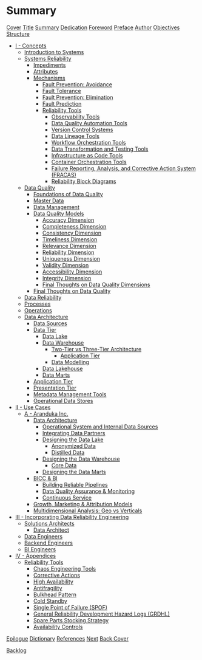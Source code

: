 # Summary
<!-- markdownlint-disable no-empty-links -->
[Cover](./COVER.md)
[Title](./TITLE.md)
[Summary](./SUMMARY.md)
[Dedication](./DEDICATION.md)
[Foreword](./FOREWORD.md)
[Preface](./PREFACE.md)
[Author](./AUTHOR.md)
[Objectives](./OBJECTIVES.md)
[Structure](./STRUCTURE.md)

- [I - Concepts](./CONCEPTS.md)
  - [Introduction to Systems](./concepts/systems_intro.md)
  - [Systems Reliability](./concepts/systems_reliability.md)
    - [Impediments](./concepts/systems-reliability/impediments.md)
    - [Attributes](./concepts/systems-reliability/attributes.md)
    - [Mechanisms](./concepts/systems-reliability/mechanisms.md)
      - [Fault Prevention: Avoidance](./concepts/systems-reliability/fault_prevention_avoidance.md)
      - [Fault Tolerance](./concepts/systems-reliability/fault_tolerance.md)
      - [Fault Prevention: Elimination](./concepts/systems-reliability/fault_prevention_elimination.md)
      - [Fault Prediction](./concepts/systems-reliability/fault_prediction.md)
      - [Reliability Tools](./concepts/systems-reliability/reliability_tools.md)
        - [Observability Tools](./concepts/systems-reliability/observability_tools.md)
        - [Data Quality Automation Tools](./concepts/systems-reliability/data_quality_automation_tools.md)
        - [Version Control Systems](./concepts/systems-reliability/version_control_systems.md)
        - [Data Lineage Tools](./concepts/systems-reliability/data_lineage_tools.md)
        - [Workflow Orchestration Tools](./concepts/systems-reliability/workflow_orchestration_tools.md)
        - [Data Transformation and Testing Tools](./concepts/systems-reliability/data_transformation_tools.md)
        - [Infrastructure as Code Tools](./concepts/systems-reliability/infrastructure_as_code_tools.md)
        - [Container Orchestration Tools](./concepts/systems-reliability/container_orchestration_tools.md)
        - [Failure Reporting, Analysis, and Corrective Action System (FRACAS)](./concepts/systems-reliability/fracas.md)
        - [Reliability Block Diagrams](./concepts/systems-reliability/reliability_block_diagrams.md)
  - [Data Quality](./concepts/data_quality.md)
    - [Foundations of Data Quality](./concepts/data-quality/foundations.md)
    - [Master Data](./concepts/data-quality/master_data.md)
    - [Data Management](./concepts/data-quality/management.md)
    - [Data Quality Models](./concepts/data-quality/models.md)
      - [Accuracy Dimension](./concepts/data-quality/accuracy_dimension.md)
      - [Completeness Dimension](./concepts/data-quality/completeness_dimension.md)
      - [Consistency Dimension](./concepts/data-quality/consistency_dimension.md)
      - [Timeliness Dimension](./concepts/data-quality/timeliness_dimension.md)
      - [Relevance Dimension](./concepts/data-quality/relevance_dimension.md)
      - [Reliability Dimension](./concepts/data-quality/reliability_dimension.md)
      - [Uniqueness Dimension](./concepts/data-quality/uniqueness_dimension.md)
      - [Validity Dimension](./concepts/data-quality/validity_dimension.md)
      - [Accessibility Dimension](./concepts/data-quality/accessibility_dimension.md)
      - [Integrity Dimension](./concepts/data-quality/integrity_dimension.md)
      - [Final Thoughts on Data Quality Dimensions](./concepts/data-quality/dimensions_final_thoughts.md)
    - [Final Thoughts on Data Quality](./concepts/data-quality/final_thoughts.md)
  - [Data Reliability](./concepts/data_relibility.md)
  - [Processes](./concepts/processes.md)
  - [Operations](./concepts/operations.md)
  - [Data Architecture](./concepts/data_architecture.md)
    - [Data Sources](./concepts/data_sources.md)
    - [Data Tier](./concepts/data_tier.md)
      - [Data Lake](./concepts/data_lake.md)
      - [Data Warehouse](./concepts/data_warehouse.md)
        - [Two-Tier vs Three-Tier Architecture](./concepts/data_warehouse_tier_architecture.md)
          - [Application Tier](./concepts/data_warehouse_application_tier.md)
        - [Data Modelling](./concepts/data_modelling.md)
      - [Data Lakehouse](./concepts/data_lakehouse.md)
      - [Data Marts](./concepts/data_marts.md)
    - [Application Tier](./concepts/application_tier.md)
    - [Presentation Tier](./concepts/presentation_tier.md)
    - [Metadata Management Tools](./concepts/metadata_management_tools.md)
    - [Operational Data Stores](./concepts/operational_data_stores.md)
- [II - Use Cases]()
  - [A - Aranduka Inc.]()
    - [Data Architecture]()
      - [Operational System and Internal Data Sources]()
      - [Integrating Data Partners]()
      - [Designing the Data Lake]()
        - [Anonymized Data]()
        - [Distilled Data]()
      - [Designing the Data Warehouse]()
        - [Core Data]()
      - [Designing the Data Marts]()
    - [BICC & BI]()
      - [Building Reliable Pipelines]()
      - [Data Quality Assurance & Monitoring]()
      - [Continuous Service]()
    - [Growth, Marketing & Attribution Models]()
    - [Multidimensional Analysis: Geo vs Verticals]()
- [III - Incorporating Data Reliability Engineering]()
  - [Solutions Architects]()
    - [Data Architect]()
  - [Data Engineers]()
  - [Backend Engineers]()
  - [BI Engineers]()
- [IV - Appendices]()
  - [Reliability Tools]()
    - [Chaos Engineering Tools](./concepts/systems-reliability/chaos_engineering_tools.md)
    - [Corrective Actions](./concepts/systems-reliability/corrective_actions.md)
    - [High Availability](./concepts/systems-reliability/high_availability.md)
    - [Antifragility](./concepts/systems-reliability/antifragility.md)
    - [Bulkhead Pattern](./concepts/systems-reliability/bulkhead_pattern.md)
    - [Cold Standby](./concepts/systems-reliability/cold_standby.md)
    - [Single Point of Failure (SPOF)](./concepts/systems-reliability/single_point_of_failure.md)
    - [General Reliability Development Hazard Logs (GRDHL)](./concepts/systems-reliability/grdhl.md)
    - [Spare Parts Stocking Strategy](./concepts/systems-reliability/spare_parts_stocking_strategy.md)
    - [Availability Controls](./concepts/systems-reliability/availability_controls.md)

[Epilogue](./EPILOGUE.md)
[Dictionary](./DICTIONARY.md)
[References](./REFERENCES.md)
[Next](./NEXT.md)
[Back Cover](./BACK_COVER.md)

[Backlog](./backlog.md)
<!-- markdownlint-enable no-empty-links -->
